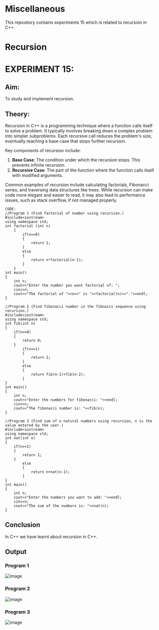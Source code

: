 # Miscellaneous
This repository contains experiments 15 which is related to recursion in C++.

# Recursion
# EXPERIMENT 15:
## Aim: 
To study and implement recursion.
## Theory: 
Recursion in C++ is a programming technique where a function calls itself to solve a problem.
It typically involves breaking down a complex problem into simpler subproblems.
Each recursive call reduces the problem's size, eventually reaching a base case that stops further recursion.

Key components of recursion include:

1. **Base Case**: The condition under which the recursion stops. This prevents infinite recursion.
2. **Recursive Case**: The part of the function where the function calls itself with modified arguments.

Common examples of recursion include calculating factorials, Fibonacci series, and traversing data structures like trees.
While recursion can make code more elegant and easier to read, it may also lead to performance issues, such as stack overflow, if not managed properly.
~~~
CODE:
//Program 1 (Find factorial of number using recursion.)
#include<iostream>
using namespace std;
int factorial (int n)
    {
        if(n==0)
        {
            return 1;
        }
        else
        {
            return n*factorial(n-1);
        }
    }
int main()
{
    int n;
    cout<<"Enter the number you want factorial of: ";
    cin>>n;
    cout<<"The factorial of "<<n<<" is "<<factorial(n)<<"."<<endl;
}

//Program 2 (Find fibonacci number in the fibnacci sequence using recursion.)
#include<iostream>
using namespace std;
int fib(int n)
{
    if(n==0)
    {
        return 0;
    }
        if(n==1)
        {
            return 1;
        }
        else
        {
            return fib(n-1)+fib(n-2);
        }
}
int main()
{
    int n;
    cout<<"Enter the numbers for fibonacci: "<<endl;
    cin>>n;
    cout<<"The fibonacci number is: "<<fib(n);
}

//Program 3 (Find sum of n natural numbers using recursion, n is the value entered by the user.)
#include<iostream>
using namespace std;
int nat(int n)
{
    if(n==1)
    {
        return 1;
    }
        else
        {
            return n+nat(n-1);
        }
}
int main()
{
    int n;
    cout<<"Enter the numbers you want to add: "<<endl;
    cin>>n;
    cout<<"The sum of the numbers is: "<<nat(n);
}

~~~

## Conclusion
In C++ we have learnt about recursion in C++.

## Output
### Program 1
![image](https://github.com/user-attachments/assets/a16b13c4-dfe4-400b-963e-506d46a5f656)

### Program 2
![image](https://github.com/user-attachments/assets/cebb2569-19e4-44b9-9d03-63075449107c)

### Program 3
![image](https://github.com/user-attachments/assets/67a74a7c-198e-41c4-99f4-2ac189df98dc)
